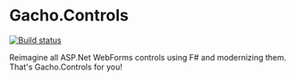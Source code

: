 # Gacho.Controls
[![Build status](https://ci.appveyor.com/api/projects/status/s8uyxrfffg26pnax?svg=true)](https://ci.appveyor.com/project/Micha-kun/gacho-controls)

Reimagine all ASP.Net WebForms controls using F# and modernizing them. That's Gacho.Controls for you!
